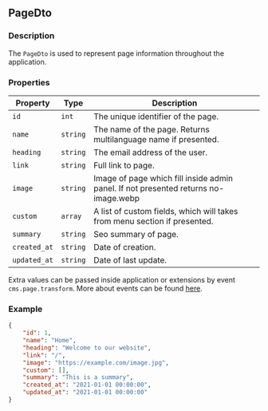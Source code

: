 ## PageDto

### Description

The `PageDto` is used to represent page information throughout the application.

### Properties

| Property     | Type     | Description                                                                         |
| ------------ | -------- | ----------------------------------------------------------------------------------- |
| `id`         | `int`    | The unique identifier of the page.                                                  |
| `name`       | `string` | The name of the page. Returns multilanguage name if presented.                      |
| `heading`    | `string` | The email address of the user.                                                      |
| `link`       | `string` | Full link to page.                                                                  |
| `image`      | `string` | Image of page which fill inside admin panel. If not presented returns no-image.webp |
| `custom`     | `array`  | A list of custom fields, which will takes from menu section if presented.           |
| `summary`    | `string` | Seo summary of page.                                                                |
| `created_at` | `string` | Date of creation.                                                                   |
| `updated_at` | `string` | Date of last update.                                                                |

Extra values can be passed inside application or extensions by event `cms.page.transform`. More about events can be found [here](../events.md).

### Example

```json
{
    "id": 1,
    "name": "Home",
    "heading": "Welcome to our website",
    "link": "/",
    "image": "https://example.com/image.jpg",
    "custom": [],
    "summary": "This is a summary",
    "created_at": "2021-01-01 00:00:00",
    "updated_at": "2021-01-01 00:00:00"
}
```

